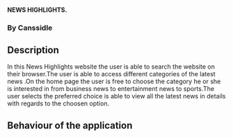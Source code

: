 
#### NEWS HIGHLIGHTS.
### By Canssidle

## Description 
In this News Highlights website the user is able to search the website on their browser.The user is able to access different categories of the latest news .On the home page the user is free to choose the category he or she is interested in from business news to entertainment news to sports.The user selects the preferred choice is able to view all the latest news in details with regards to the choosen option.


## Behaviour of the application
<!-- * The user is able to get the latest business news
* The user is able to get the latest entertainment news
* The user is able to get the latest sports news.


## Development
* There are two classes namely user and credentials to create instances of the classes
* Tests to see the functionality of the classes


## Test Driven DEvelopment
* Test done using python(unittest)

##Setup/Installation Requirements
* Git clone or visit the python documentation:https://docs.python.org/3/


## Technologies Used
* python


## Support and contact details
 If any complications occur email me at canssidlewairimu@gmail.com
### License

* MIT Copyright (c) 2018 **Canssidle
  

  -->